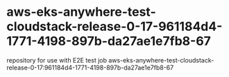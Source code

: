 # aws-eks-anywhere-test-cloudstack-release-0-17-961184d4-1771-4198-897b-da27ae1e7fb8-67
repository for use with E2E test job aws-eks-anywhere-test-cloudstack-release-0-17:961184d4-1771-4198-897b-da27ae1e7fb8-67
